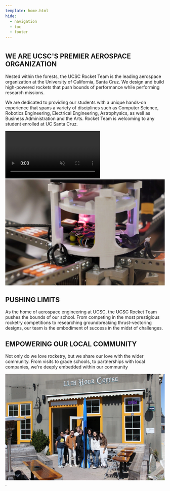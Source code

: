 ```yaml
---
template: home.html
hide:
  - navigation
  - toc
  - footer
---
```


# 

<div class="responsive-container">
<div class="responsive-text">
<h2>WE ARE UCSC'S PREMIER AEROSPACE ORGANIZATION</h2>

<p>
Nested within the forests, the UCSC Rocket Team is the leading aerospace
organization at the University of California, Santa Cruz. We design and build
high-powered rockets that push bounds of performance while performing research
missions.

We are dedicated to providing our students with a unique hands-on experience
that spans a variety of disciplines such as Computer Science, Robotics
Engineering, Electrical Engineering, Astrophysics, as well as Business
Administration and the Arts. Rocket Team is welcoming to any student enrolled at
UC Santa Cruz.

</p></div>

<div class="responsive-image">
  <video autoplay muted playsinline loop>
    <source src="assets/home/far-launch.mp4" type="video/mp4">
    Your browser does not support the video tag.
  </video>
</div>

<div class="responsive-container">
    <div class="responsive-image">
 <img src="assets/home/payload.webp" alt="2023 Payload Project"></div>
<div class="responsive-text">
<h2>PUSHING LIMITS</h2>
<p>
As the home of aerospace engineering at UCSC, the UCSC Rocket Team pushes the
bounds of our school. From competing in the most prestigious rocketry
competitions to researching groundbreaking thrust-vectoring designs, our team is
the embodiment of success in the midst of challenges.
</p></div>
</div>

<div class="responsive-container">
<div class="responsive-text">
<h2>EMPOWERING OUR LOCAL COMMUNITY</h2>

<p>
Not only do we love rocketry, but we share our love with the wider community.
From visits to grade schools, to partnerships with local companies, we're deeply
embedded within our community
</p></div>
<div class="responsive-image">
    <div class="responsive-image">
 <img src="assets/home/outreach.webp" alt="Outreach team at 11th hour coffee"></div>
</div>.
